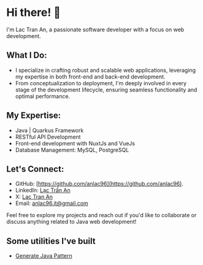 # Hi there! 👋

I'm Lac Tran An, a passionate software developer with a focus on web development.

## What I Do:
- I specialize in crafting robust and scalable web applications, leveraging my expertise in both front-end and back-end development.
- From conceptualization to deployment, I'm deeply involved in every stage of the development lifecycle, ensuring seamless functionality and optimal performance.

## My Expertise:
- Java | Quarkus Framework
- RESTful API Development
- Front-end development with NuxtJs and VueJs
- Database Management: MySQL, PostgreSQL

## Let's Connect:
- GitHub: [https://github.com/anlac96](https://github.com/anlac96).
- LinkedIn: [Lạc Trần An](https://www.linkedin.com/in/l%E1%BA%A1c-tr%E1%BA%A7n-an-b07a062ab/)
- X: [Lac Tran An](https://x.com/LacTranAn)
- Email: anlac96.it@gmail.com

Feel free to explore my projects and reach out if you'd like to collaborate or discuss anything related to Java web development!

## Some utilities I've built
- [Generate Java Pattern](https://anlac96.github.io/public/dev-tools/generate-java-pattern.html)
